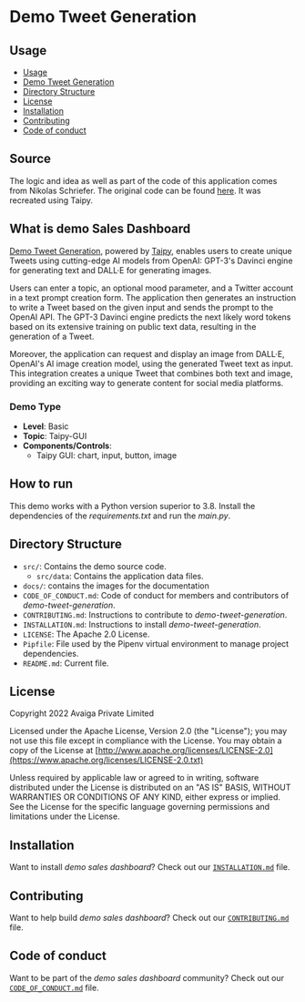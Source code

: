 # Demo Tweet Generation

## Usage
- [Usage](#usage)
- [Demo Tweet Generation](#what-is-demo-tweet-generation)
- [Directory Structure](#directory-structure)
- [License](#license)
- [Installation](#installation)
- [Contributing](#contributing)
- [Code of conduct](#code-of-conduct)

## Source

The logic and idea as well as part of the code of this application comes from Nikolas Schriefer. The original code can be found [here](https://github.com/kinosal/tweet). It was recreated using Taipy.


## What is demo Sales Dashboard

[Demo Tweet Generation](https://github.com/Avaiga/demo-tweet-generation), powered by [Taipy](https://taipy.io/), enables users to create unique Tweets using cutting-edge AI models from OpenAI: GPT-3's Davinci engine for generating text and DALL·E for generating images.

Users can enter a topic, an optional mood parameter, and a Twitter account in a text prompt creation form. The application then generates an instruction to write a Tweet based on the given input and sends the prompt to the OpenAI API. The GPT-3 Davinci engine predicts the next likely word tokens based on its extensive training on public text data, resulting in the generation of a Tweet.

Moreover, the application can request and display an image from DALL·E, OpenAI's AI image creation model, using the generated Tweet text as input. This integration creates a unique Tweet that combines both text and image, providing an exciting way to generate content for social media platforms.


### Demo Type
- **Level**: Basic
- **Topic**: Taipy-GUI
- **Components/Controls**: 
  - Taipy GUI: chart, input, button, image

## How to run

This demo works with a Python version superior to 3.8. Install the dependencies of the *requirements.txt* and run the *main.py*.


## Directory Structure


- `src/`: Contains the demo source code.
  - `src/data`: Contains the application data files.
- `docs/`: contains the images for the documentation
- `CODE_OF_CONDUCT.md`: Code of conduct for members and contributors of _demo-tweet-generation_.
- `CONTRIBUTING.md`: Instructions to contribute to _demo-tweet-generation_.
- `INSTALLATION.md`: Instructions to install _demo-tweet-generation_.
- `LICENSE`: The Apache 2.0 License.
- `Pipfile`: File used by the Pipenv virtual environment to manage project dependencies.
- `README.md`: Current file.

## License
Copyright 2022 Avaiga Private Limited

Licensed under the Apache License, Version 2.0 (the "License"); you may not use this file except in compliance with
the License. You may obtain a copy of the License at
[http://www.apache.org/licenses/LICENSE-2.0](https://www.apache.org/licenses/LICENSE-2.0.txt)

Unless required by applicable law or agreed to in writing, software distributed under the License is distributed on
an "AS IS" BASIS, WITHOUT WARRANTIES OR CONDITIONS OF ANY KIND, either express or implied. See the License for the
specific language governing permissions and limitations under the License.

## Installation

Want to install _demo sales dashboard_? Check out our [`INSTALLATION.md`](INSTALLATION.md) file.

## Contributing

Want to help build _demo sales dashboard_? Check out our [`CONTRIBUTING.md`](CONTRIBUTING.md) file.

## Code of conduct

Want to be part of the _demo sales dashboard_ community? Check out our [`CODE_OF_CONDUCT.md`](CODE_OF_CONDUCT.md) file.
